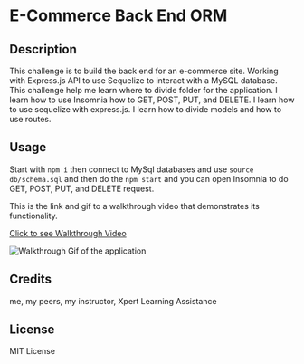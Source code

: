 # E-Commerce Back End ORM

## Description

This challenge is to build the back end for an e-commerce site. Working with Express.js API to use Sequelize to interact with a MySQL database. This challenge help me learn where to divide folder for the application. I learn how to use Insomnia how to GET, POST, PUT, and DELETE. I learn how to use sequelize with express.js. I learn how to divide models and how to use routes.

## Usage

Start with `npm i` then connect to MySql databases and use `source db/schema.sql` and then do the `npm start` and you can open Insomnia to do GET, POST, PUT, and DELETE request.

This is the link and gif to a walkthrough video that demonstrates its functionality.

[Click to see Walkthrough Video]()

![Walkthrough Gif of the application]()

## Credits

me, my peers, my instructor, Xpert Learning Assistance

## License

MIT License

